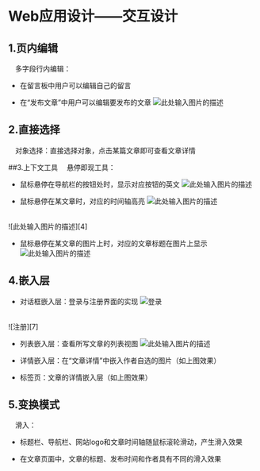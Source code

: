 ﻿# Web应用设计——交互设计

## 1.页内编辑
&ensp;&ensp;多字段行内编辑：

 - 在留言板中用户可以编辑自己的留言

 - 在“发布文章”中用户可以编辑要发布的文章
 ![此处输入图片的描述][1]

## 2.直接选择
&ensp;&ensp;对象选择：直接选择对象，点击某篇文章即可查看文章详情

##3.上下文工具
&ensp;&ensp;悬停即现工具：

 - 鼠标悬停在导航栏的按钮处时，显示对应按钮的英文
![此处输入图片的描述][2]

 - 鼠标悬停在某文章时，对应的时间轴高亮
![此处输入图片的描述][3]
</br>
![此处输入图片的描述][4]

 - 鼠标悬停在某文章的图片上时，对应的文章标题在图片上显示
![此处输入图片的描述][5]

## 4.嵌入层

 - 对话框嵌入层：登录与注册界面的实现
![登录][6]
</br>
![注册][7]

 - 列表嵌入层：查看所写文章的列表视图
 ![此处输入图片的描述][8]

 - 详情嵌入层：在“文章详情”中嵌入作者自选的图片（如上图效果）

 - 标签页：文章的详情嵌入层（如上图效果）
 
## 5.变换模式

&ensp;&ensp;滑入：

 - 标题栏、导航栏、网站logo和文章时间轴随鼠标滚轮滑动，产生滑入效果
 
 - 在文章页面中，文章的标题、发布时间和作者具有不同的滑入效果
 

 


  [1]: http://wx1.sinaimg.cn/mw690/006qSzibly1ft1kuvmjhwj30pt0c0n01.jpg
  [2]: http://wx1.sinaimg.cn/mw690/006qSzibly1ft1ltfze5lj30bp01ydfy.jpg
  [3]: http://wx3.sinaimg.cn/mw690/006qSzibly1ft1lx337shj30oj068tai.jpg
  [4]: http://wx1.sinaimg.cn/mw690/006qSzibly1ft1lx2irj1j30po069abv.jpg
  [5]: http://wx2.sinaimg.cn/mw690/006qSzibly1ft1m2gfzghj30840cpado.jpg
  [6]: http://wx4.sinaimg.cn/mw690/006qSzibly1ft1medz7zyj30ed06djsd.jpg
  [7]: http://wx2.sinaimg.cn/mw690/006qSzibly1ft1meenmc3j30ep08z75l.jpg
  [8]: http://wx2.sinaimg.cn/mw690/006qSzibly1ft1mscaez0j30q0093acr.jpg